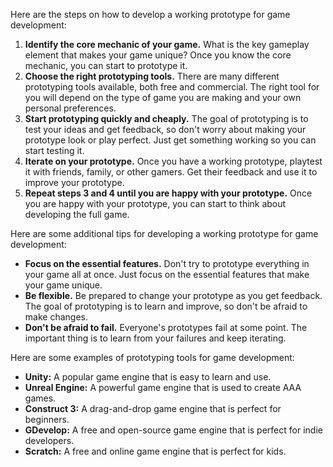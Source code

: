   
Here are the steps on how to develop a working prototype for game development:

1. **Identify the core mechanic of your game.** What is the key gameplay element that makes your game unique? Once you know the core mechanic, you can start to prototype it.
2. **Choose the right prototyping tools.** There are many different prototyping tools available, both free and commercial. The right tool for you will depend on the type of game you are making and your own personal preferences.
3. **Start prototyping quickly and cheaply.** The goal of prototyping is to test your ideas and get feedback, so don't worry about making your prototype look or play perfect. Just get something working so you can start testing it.
4. **Iterate on your prototype.** Once you have a working prototype, playtest it with friends, family, or other gamers. Get their feedback and use it to improve your prototype.
5. **Repeat steps 3 and 4 until you are happy with your prototype.** Once you are happy with your prototype, you can start to think about developing the full game.

Here are some additional tips for developing a working prototype for game development:

- **Focus on the essential features.** Don't try to prototype everything in your game all at once. Just focus on the essential features that make your game unique.
- **Be flexible.** Be prepared to change your prototype as you get feedback. The goal of prototyping is to learn and improve, so don't be afraid to make changes.
- **Don't be afraid to fail.** Everyone's prototypes fail at some point. The important thing is to learn from your failures and keep iterating.

Here are some examples of prototyping tools for game development:

- **Unity:** A popular game engine that is easy to learn and use.
- **Unreal Engine:** A powerful game engine that is used to create AAA games.
- **Construct 3:** A drag-and-drop game engine that is perfect for beginners.
- **GDevelop:** A free and open-source game engine that is perfect for indie developers.
- **Scratch:** A free and online game engine that is perfect for kids.